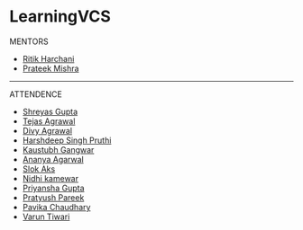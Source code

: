# LearningVCS
MENTORS
- [Ritik Harchani](https://github.com/harchani-ritik)
- [Prateek Mishra](https://github.com/MiKinshu)
----------------

ATTENDENCE
- [Shreyas Gupta](https://github.com/sggts04)
- [Tejas Agrawal](https://giithub.com/cyber-venom003)
- [Divy Agrawal](https://github.com/divy3011)
- [Harshdeep Singh Pruthi](https://github.com/2802harsh)
- [Kaustubh Gangwar](https://github.com/codingsamrat)
- [Ananya Agarwal](https://github.com/aawizard/LearningVCS)
- [Slok Aks](https://github.com/SlokAks)
- [Nidhi kamewar]( https://github.com/xyz1506)
- [Priyansha Gupta]( https://github.com/partofheartpri10)
- [Pratyush Pareek](https://github.com/PratyushPareek)
- [Pavika Chaudhary](https://github.com/pavikachaudhary)
- [Varun Tiwari](https://github.com/VarunT11)
